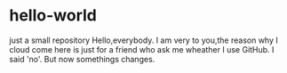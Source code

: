 # hello-world
just a small repository
Hello,everybody. I am very to you,the reason why I cloud come here is just for a friend who ask me wheather I use GitHub. I said 'no'. But now somethings changes.

